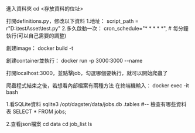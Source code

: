 進入資料夾
cd <存放資料的位址>

打開definitions.py，修改以下資料
1.地址：
script_path = r"D:\testAsset\test.py"
2.多久啟動一次：
cron_schedule="* * * * *",        # 每分鐘執行(可以自己需要的調整)

創建image：
docker build -t <image name>

創建container並執行：
docker run -p 3000:3000 --name <container name name> <image name>

打開localhost:3000，並點擊job，勾選哪個要執行，就可以開始爬蟲了

爬蟲程式結束之後，若想看內部檔案有兩種方法
在終端機輸入：
docker exec -it <container name> bash

1.看SQLite資料
sqlite3 /opt/dagster/data/jobs.db
.tables         #-- 檢查有哪些資料表
SELECT * FROM jobs;

2.查看json檔案
cd data
cd job_list
ls

